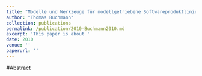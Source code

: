 ```yaml
---
title: "Modelle und Werkzeuge für modellgetriebene Softwareproduktlinien am Beispiel von Softwarekonfigurationsverwaltungssystemen"
author: "Thomas Buchmann"
collection: publications
permalink: /publication/2010-Buchmann2010.md
excerpt: 'This paper is about '
date: 2010
venue: ''
paperurl: ''
---
```


#Abstract
